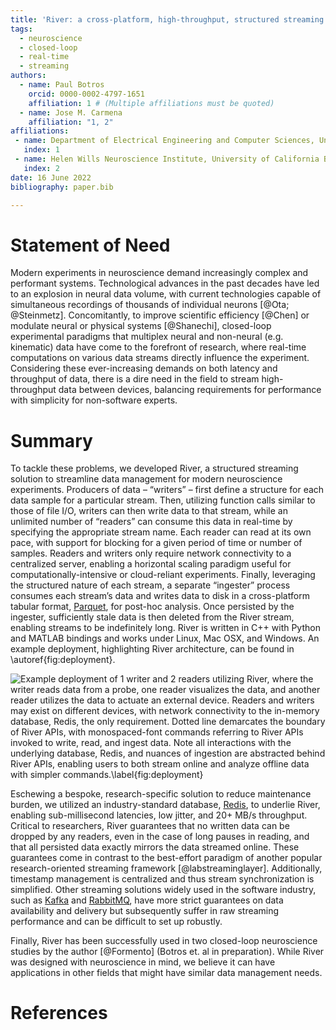 ```yaml
---
title: 'River: a cross-platform, high-throughput, structured streaming framework'
tags:
  - neuroscience
  - closed-loop
  - real-time
  - streaming
authors:
  - name: Paul Botros
    orcid: 0000-0002-4797-1651
    affiliation: 1 # (Multiple affiliations must be quoted)
  - name: Jose M. Carmena
    affiliation: "1, 2"
affiliations:
 - name: Department of Electrical Engineering and Computer Sciences, University of California Berkeley, Berkeley, CA 94720, United States of America
   index: 1
 - name: Helen Wills Neuroscience Institute, University of California Berkeley, Berkeley, CA 94720, United States of America
   index: 2
date: 16 June 2022
bibliography: paper.bib

---
```


# Statement of Need

Modern experiments in neuroscience demand increasingly complex and performant systems. Technological advances in the past decades have led to an explosion in neural data volume, with current technologies capable of simultaneous recordings of thousands of individual neurons [@Ota; @Steinmetz]. Concomitantly, to improve scientific efficiency [@Chen] or modulate neural or physical systems [@Shanechi], closed-loop experimental paradigms that multiplex neural and non-neural (e.g. kinematic) data have come to the forefront of research, where real-time computations on various data streams directly influence the experiment. Considering these ever-increasing demands on both latency and throughput of data, there is a dire need in the field to stream high-throughput data between devices, balancing requirements for performance with simplicity for non-software experts.

# Summary

To tackle these problems, we developed River, a structured streaming solution to streamline data management for modern neuroscience experiments. Producers of data – “writers” – first define a structure for each data sample for a particular stream. Then, utilizing function calls similar to those of file I/O, writers can then write data to that stream, while an unlimited number of “readers” can consume this data in real-time by specifying the appropriate stream name. Each reader can read at its own pace, with support for blocking for a given period of time or number of samples. Readers and writers only require network connectivity to a centralized server, enabling a horizontal scaling paradigm useful for computationally-intensive or cloud-reliant experiments. Finally, leveraging the structured nature of each stream, a separate “ingester” process consumes each stream’s data and writes data to disk in a cross-platform tabular format, [Parquet](https://github.com/apache/parquet-format), for post-hoc analysis. Once persisted by the ingester, sufficiently stale data is then deleted from the River stream, enabling streams to be indefinitely long. River is written in C++ with Python and MATLAB bindings and works under Linux, Mac OSX, and Windows. An example deployment, highlighting River architecture, can be found in \autoref{fig:deployment}.

![Example deployment of 1 writer and 2 readers utilizing River, where the writer reads data from a probe, one reader visualizes the data, and another reader utilizes the data to actuate an external device. Readers and writers may exist on different devices, with network connectivity to the in-memory database, Redis, the only requirement. Dotted line demarcates the boundary of River APIs, with monospaced-font commands referring to River APIs invoked to write, read, and ingest data. Note all interactions with the underlying database, Redis, and nuances of ingestion are abstracted behind River APIs, enabling users to both stream online and analyze offline data with simpler commands.\label{fig:deployment}](deployment-01.png)

Eschewing a bespoke, research-specific solution to reduce maintenance burden, we utilized an industry-standard database, [Redis](https://redis.io), to underlie River, enabling sub-millisecond latencies, low jitter, and 20+ MB/s throughput. Critical to researchers, River guarantees that no written data can be dropped by any readers, even in the case of long pauses in reading, and that all persisted data exactly mirrors the data streamed online. These guarantees come in contrast to the best-effort paradigm of another popular research-oriented streaming framework [@labstreaminglayer]. Additionally, timestamp management is centralized and thus stream synchronization is simplified. Other streaming solutions widely used in the software industry, such as [Kafka](https://kafka.apache.org/) and [RabbitMQ](https://www.rabbitmq.com/), have more strict guarantees on data availability and delivery but subsequently suffer in raw streaming performance and can be difficult to set up robustly.

Finally, River has been successfully used in two closed-loop neuroscience studies by the author [@Formento] \(Botros et. al in preparation\). While River was designed with neuroscience in mind, we believe it can have applications in other fields that might have similar data management needs.

# References
